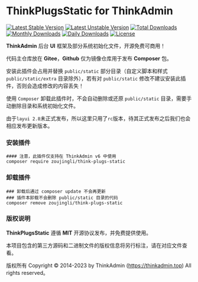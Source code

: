 # ThinkPlugsStatic for ThinkAdmin

[![Latest Stable Version](https://poser.pugx.org/zoujingli/think-plugs-static/v/stable)](https://packagist.org/packages/zoujingli/think-plugs-static)
[![Latest Unstable Version](https://poser.pugx.org/zoujingli/think-plugs-static/v/unstable)](https://packagist.org/packages/zoujingli/think-plugs-static)
[![Total Downloads](https://poser.pugx.org/zoujingli/think-plugs-static/downloads)](https://packagist.org/packages/zoujingli/think-plugs-static)
[![Monthly Downloads](https://poser.pugx.org/zoujingli/think-plugs-static/d/monthly)](https://packagist.org/packages/zoujingli/think-plugs-static)
[![Daily Downloads](https://poser.pugx.org/zoujingli/think-plugs-static/d/daily)](https://packagist.org/packages/zoujingli/think-plugs-static)
[![License](https://poser.pugx.org/zoujingli/think-plugs-static/license)](https://packagist.org/packages/zoujingli/think-plugs-static)

**ThinkAdmin** 后台 **UI** 框架及部分系统初始化文件，开源免费可商用！

代码主仓库放在 **Gitee**，**Github** 仅为镜像仓库用于发布 **Composer** 包。

安装此插件会占用并替换 `public/static` 部分目录（自定义脚本和样式 `public/static/extra` 目录除外），若有对 `public/static` 修改不建议安装此插件，否则会造成修改的内容丢失！

使用 `Composer` 卸载此插件时，不会自动删除或还原 `public/static` 目录，需要手动删除目录和系统初始化文件。

由于`layui 2.8`未正式发布，所以这里只用了`rc`版本，待其正式发布之后我们也会相应发布更新版本。

### 安装插件

```shell
#### 注意，此插件仅支持在 ThinkAdmin v6 中使用
composer require zoujingli/think-plugs-static
```

### 卸载插件

```shell
### 卸载后通过 composer update 不会再更新
### 插件本卸载不会删除 public/static 目录的代码
composer remove zoujingli/think-plugs-static
```

### 版权说明

**ThinkPlugsStatic** 遵循 **MIT** 开源协议发布，并免费提供使用。

本项目包含的第三方源码和二进制文件的版权信息将另行标注，请在对应文件查看。

版权所有 Copyright © 2014-2023 by ThinkAdmin (https://thinkadmin.top) All rights reserved。